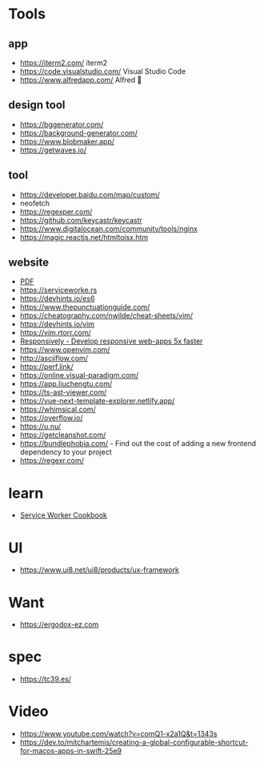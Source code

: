 # Tools

## app

- https://iterm2.com/ iterm2
- https://code.visualstudio.com/ Visual Studio Code
- https://www.alfredapp.com/ Alfred 💸

## design tool

- https://bggenerator.com/
- https://background-generator.com/
- https://www.blobmaker.app/
- https://getwaves.io/

## tool

- https://developer.baidu.com/map/custom/
- neofetch
- https://regexper.com/
- https://github.com/keycastr/keycastr
- https://www.digitalocean.com/community/tools/nginx
- https://magic.reactjs.net/htmltojsx.htm

## website

- [PDF](https://www.ilovepdf.com)
- https://serviceworke.rs
- https://devhints.io/es6
- https://www.thepunctuationguide.com/
- https://cheatography.com/nwilde/cheat-sheets/vim/
- https://devhints.io/vim
- https://vim.rtorr.com/
- [Responsively - Develop responsive web-apps 5x faster](https://github.com/manojVivek/responsively-app)
- https://www.openvim.com/
- http://asciiflow.com/
- https://perf.link/
- https://online.visual-paradigm.com/
- https://app.liuchengtu.com/
- https://ts-ast-viewer.com/
- https://vue-next-template-explorer.netlify.app/
- https://whimsical.com/
- https://overflow.io/
- https://u.nu/
- https://getcleanshot.com/
- https://bundlephobia.com/ - Find out the cost of adding a new frontend dependency to your project
- https://regexr.com/

# learn

- [Service Worker Cookbook](https://serviceworke.rs)

# UI

- https://www.ui8.net/ui8/products/ux-framework

# Want

- https://ergodox-ez.com

# spec

- https://tc39.es/

# Video

- https://www.youtube.com/watch?v=comQ1-x2a1Q&t=1343s
- https://dev.to/mitchartemis/creating-a-global-configurable-shortcut-for-macos-apps-in-swift-25e9
